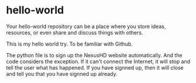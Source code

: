 # hello-world
Your hello-world repository can be a place where you store ideas, resources, or even share and discuss things with others.

This is my hello world try. To be familiar with Github.

The python file is to sign up the NexusHD website automatically. And the code considers the exception. If it can't connect the Internet, it will stop and tell the user what has happened. If you have signned up, then it will close and tell you that you have signned up already.
